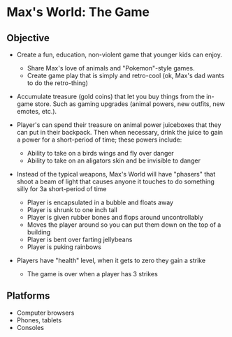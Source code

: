 # Max's World: The Game

## Objective 

- Create a fun, education, non-violent game that younger kids can enjoy.
  - Share Max's love of animals and "Pokemon"-style games.
  - Create game play that is simply and retro-cool (ok, Max's dad wants to do the retro-thing)

- Accumulate treasure (gold coins) that let you buy things from the in-game store.  Such as gaming upgrades (animal powers, new outfits, new emotes, etc.).

- Player's can spend their treasure on animal power juiceboxes that they can put in their backpack.  Then when necessary, drink the juice to gain a power for a short-period of time; these powers include:
  - Ability to take on a birds wings and fly over danger
  - Ability to take on an aligators skin and be invisible to danger  

- Instead of the typical weapons, Max's World will have "phasers" that shoot a beam of light that causes anyone it touches to do something silly for 3a short-period of time
  - Player is encapsulated in a bubble and floats away
  - Player is shrunk to one inch tall
  - Player is given rubber bones and flops around uncontrollably 
  - Moves the player around so you can put them down on the top of a building
  - Player is bent over farting jellybeans
  - Player is puking rainbows

- Players have "health" level, when it gets to zero they gain a strike
  - The game is over when a player has 3 strikes

## Platforms

- Computer browsers
- Phones, tablets
- Consoles 
